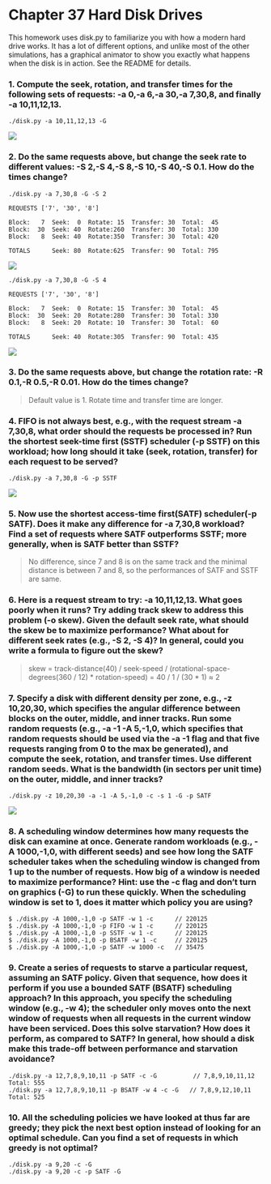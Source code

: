 # Chapter 37 Hard Disk Drives  

This homework uses disk.py to familiarize you with how a modern hard drive works. It has a lot of different options, and unlike most of the other simulations, has a graphical animator to show you exactly what happens when the disk is in action. See the README for details.

### 1. Compute the seek, rotation, and transfer times for the following sets of requests: -a 0,-a 6,-a 30,-a 7,30,8, and finally -a 10,11,12,13.

`./disk.py -a 10,11,12,13 -G`  

![](./pic/1.png)

### 2. Do the same requests above, but change the seek rate to different values: -S 2,-S 4,-S 8,-S 10,-S 40,-S 0.1. How do the times change?

`./disk.py -a 7,30,8 -G -S 2`  

```shell
REQUESTS ['7', '30', '8']

Block:   7  Seek:  0  Rotate: 15  Transfer: 30  Total:  45
Block:  30  Seek: 40  Rotate:260  Transfer: 30  Total: 330
Block:   8  Seek: 40  Rotate:350  Transfer: 30  Total: 420

TOTALS      Seek: 80  Rotate:625  Transfer: 90  Total: 795
```

![](./pic/2.png)

`./disk.py -a 7,30,8 -G -S 4`  

```shell
REQUESTS ['7', '30', '8']

Block:   7  Seek:  0  Rotate: 15  Transfer: 30  Total:  45
Block:  30  Seek: 20  Rotate:280  Transfer: 30  Total: 330
Block:   8  Seek: 20  Rotate: 10  Transfer: 30  Total:  60

TOTALS      Seek: 40  Rotate:305  Transfer: 90  Total: 435
```
![](./pic/4.png)

### 3. Do the same requests above, but change the rotation rate: -R 0.1,-R 0.5,-R 0.01. How do the times change?

> Default value is 1. Rotate time and transfer time are longer.  

### 4. FIFO is not always best, e.g., with the request stream -a 7,30,8, what order should the requests be processed in? Run the shortest seek-time first (SSTF) scheduler (-p SSTF) on this workload; how long should it take (seek, rotation, transfer) for each request to be served?

`./disk.py -a 7,30,8 -G -p SSTF`  

![](./pic/5.png)

### 5. Now use the shortest access-time first(SATF) scheduler(-p SATF). Does it make any difference for -a 7,30,8 workload? Find a set of requests where SATF outperforms SSTF; more generally, when is SATF better than SSTF?

> No difference, since 7 and 8 is on the same track and the minimal distance is between 7 and 8, so the performances of SATF and SSTF are same.  

### 6. Here is a request stream to try: -a 10,11,12,13. What goes poorly when it runs? Try adding track skew to address this problem (-o skew). Given the default seek rate, what should the skew be to maximize performance? What about for different seek rates (e.g., -S 2, -S 4)? In general, could you write a formula to figure out the skew?  

> skew = track-distance(40) / seek-speed / (rotational-space-degrees(360 / 12) * rotation-speed) = 40 / 1 / (30 * 1) ≈ 2

### 7. Specify a disk with different density per zone, e.g., -z 10,20,30, which specifies the angular difference between blocks on the outer, middle, and inner tracks. Run some random requests (e.g., -a -1 -A 5,-1,0, which specifies that random requests should be used via the -a -1 flag and that five requests ranging from 0 to the max be generated), and compute the seek, rotation, and transfer times. Use different random seeds. What is the bandwidth (in sectors per unit time) on the outer, middle, and inner tracks?

`./disk.py -z 10,20,30 -a -1 -A 5,-1,0 -c -s 1 -G -p SATF`  

![](./pic/6.png) 

### 8. A scheduling window determines how many requests the disk can examine at once. Generate random workloads (e.g., -A 1000,-1,0, with different seeds) and see how long the SATF scheduler takes when the scheduling window is changed from 1 up to the number of requests. How big of a window is needed to maximize performance? Hint: use the -c flag and don’t turn on graphics (-G) to run these quickly. When the scheduling window is set to 1, does it matter which policy you are using?

```shell
$ ./disk.py -A 1000,-1,0 -p SATF -w 1 -c      // 220125
$ ./disk.py -A 1000,-1,0 -p FIFO -w 1 -c      // 220125
$ ./disk.py -A 1000,-1,0 -p SSTF -w 1 -c      // 220125
$ ./disk.py -A 1000,-1,0 -p BSATF -w 1 -c     // 220125
$ ./disk.py -A 1000,-1,0 -p SATF -w 1000 -c   // 35475
```

### 9. Create a series of requests to starve a particular request, assuming an SATF policy. Given that sequence, how does it perform if you use a bounded SATF (BSATF) scheduling approach? In this approach, you specify the scheduling window (e.g., -w 4); the scheduler only moves onto the next window of requests when all requests in the current window have been serviced. Does this solve starvation? How does it perform, as compared to SATF? In general, how should a disk make this trade-off between performance and starvation avoidance?  

`./disk.py -a 12,7,8,9,10,11 -p SATF -c -G          // 7,8,9,10,11,12 Total: 555`  
`./disk.py -a 12,7,8,9,10,11 -p BSATF -w 4 -c -G   // 7,8,9,12,10,11 Total: 525`  

### 10. All the scheduling policies we have looked at thus far are greedy; they pick the next best option instead of looking for an optimal schedule. Can you find a set of requests in which greedy is not optimal?  

`./disk.py -a 9,20 -c -G`  
`./disk.py -a 9,20 -c -p SATF -G`  